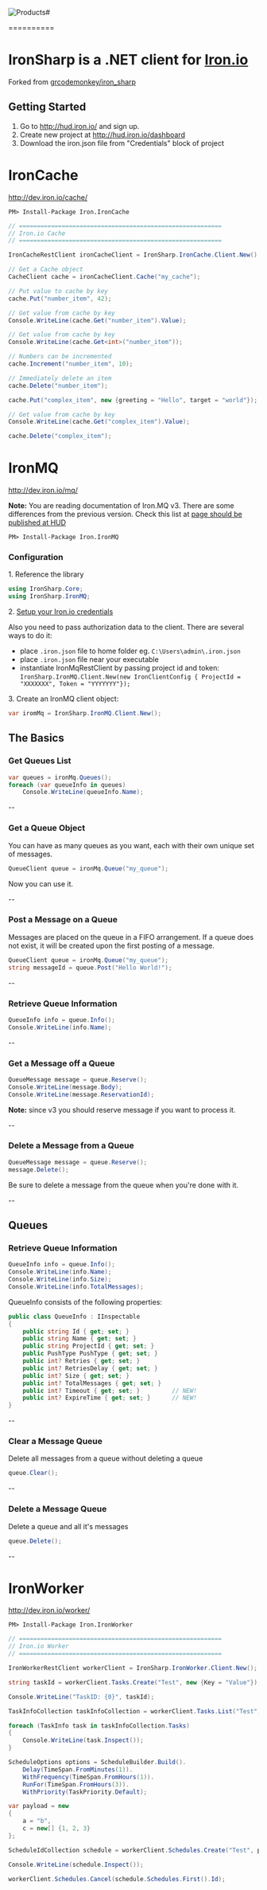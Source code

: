 ![Products#](https://raw.github.com/iron-io/iron_dotnet/master/images/products.png)

==========

# IronSharp is a .NET client for [Iron.io](http://www.iron.io/)

Forked from [grcodemonkey/iron_sharp](https://github.com/grcodemonkey/iron_sharp)

## Getting Started

1. Go to http://hud.iron.io/ and sign up.
2. Create new project at http://hud.iron.io/dashboard
3. Download the iron.json file from "Credentials" block of project

# IronCache
<http://dev.iron.io/cache/>

```PM> Install-Package Iron.IronCache```

```C#
// =========================================================
// Iron.io Cache
// =========================================================

IronCacheRestClient ironCacheClient = IronSharp.IronCache.Client.New();

// Get a Cache object
CacheClient cache = ironCacheClient.Cache("my_cache");

// Put value to cache by key
cache.Put("number_item", 42);

// Get value from cache by key
Console.WriteLine(cache.Get("number_item").Value);

// Get value from cache by key
Console.WriteLine(cache.Get<int>("number_item"));

// Numbers can be incremented
cache.Increment("number_item", 10);

// Immediately delete an item
cache.Delete("number_item");

cache.Put("complex_item", new {greeting = "Hello", target = "world"});

// Get value from cache by key
Console.WriteLine(cache.Get("complex_item").Value);

cache.Delete("complex_item");
```

# IronMQ

<http://dev.iron.io/mq/>

**Note:** You are reading documentation of Iron.MQ v3. There are some differences from the previous version. Check this list at [page should be published at HUD](#hud) <!-- TODO: add valid reference -->

```PM> Install-Package Iron.IronMQ``` <!-- TODO: add version -->

### Configuration

1\. Reference the library

```C#
using IronSharp.Core;
using IronSharp.IronMQ;
```

2\. [Setup your Iron.io credentials](http://dev.iron.io/mq/reference/configuration/)

Also you need to pass authorization data to the client. There are several ways to do it:

- place `.iron.json` file to home folder eg. `C:\Users\admin\.iron.json`
- place `.iron.json` file near your executable
- instantiate IronMqRestClient by passing project id and token: `IronSharp.IronMQ.Client.New(new IronClientConfig { ProjectId = "XXXXXXX", Token = "YYYYYYY"});`

3\. Create an IronMQ client object:

```C#
var iromMq = IronSharp.IronMQ.Client.New();
```

## The Basics

### Get Queues List

```C#
var queues = ironMq.Queues();
foreach (var queueInfo in queues)
    Console.WriteLine(queueInfo.Name);
```

--

### Get a Queue Object

You can have as many queues as you want, each with their own unique set of messages.

```C#
QueueClient queue = ironMq.Queue("my_queue");
```

Now you can use it.

--

### Post a Message on a Queue

Messages are placed on the queue in a FIFO arrangement.
If a queue does not exist, it will be created upon the first posting of a message.

```C#
QueueClient queue = ironMq.Queue("my_queue");
string messageId = queue.Post("Hello World!");
```

--

### Retrieve Queue Information

```C#
QueueInfo info = queue.Info();
Console.WriteLine(info.Name);
```

--

### Get a Message off a Queue

```C#
QueueMessage message = queue.Reserve();
Console.WriteLine(message.Body);
Console.WriteLine(message.ReservationId);
```

**Note:** since v3 you should reserve message if you want to process it.

--

### Delete a Message from a Queue

```C#
QueueMessage message = queue.Reserve();
message.Delete();
```

Be sure to delete a message from the queue when you're done with it.

--

## Queues

### Retrieve Queue Information

```C#
QueueInfo info = queue.Info();
Console.WriteLine(info.Name);
Console.WriteLine(info.Size);
Console.WriteLine(info.TotalMessages);
```

QueueInfo consists of the following properties:

```C#
public class QueueInfo : IInspectable
{
    public string Id { get; set; }
    public string Name { get; set; }
    public string ProjectId { get; set; }
    public PushType PushType { get; set; }
    public int? Retries { get; set; }
    public int? RetriesDelay { get; set; }
    public int? Size { get; set; }
    public int? TotalMessages { get; set; }
    public int? Timeout { get; set; }         // NEW!
    public int? ExpireTime { get; set; }      // NEW!
}
```

--

### Clear a Message Queue

Delete all messages from a queue without deleting a queue

```C#
queue.Clear();
```

--

### Delete a Message Queue

Delete a queue and all it's messages

```C#
queue.Delete();
```

--




# IronWorker
<http://dev.iron.io/worker/>

```PM> Install-Package Iron.IronWorker```

```C#
// =========================================================
// Iron.io Worker
// =========================================================

IronWorkerRestClient workerClient = IronSharp.IronWorker.Client.New();

string taskId = workerClient.Tasks.Create("Test", new {Key = "Value"});

Console.WriteLine("TaskID: {0}", taskId);

TaskInfoCollection taskInfoCollection = workerClient.Tasks.List("Test");

foreach (TaskInfo task in taskInfoCollection.Tasks)
{
    Console.WriteLine(task.Inspect());
}

ScheduleOptions options = ScheduleBuilder.Build().
    Delay(TimeSpan.FromMinutes(1)).
    WithFrequency(TimeSpan.FromHours(1)).
    RunFor(TimeSpan.FromHours(3)).
    WithPriority(TaskPriority.Default);

var payload = new
{
    a = "b",
    c = new[] {1, 2, 3}
};

ScheduleIdCollection schedule = workerClient.Schedules.Create("Test", payload, options);

Console.WriteLine(schedule.Inspect());

workerClient.Schedules.Cancel(schedule.Schedules.First().Id);
```

